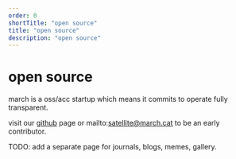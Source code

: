 ```yaml
---
order: 0
shortTitle: "open source"
title: "open source"
description: "open source"
---
```


# open source
march is a oss/acc startup which means it commits to operate fully transparent.

visit our [github]( https://github.com/marchhq) page or mailto:satellite@march.cat to be an early contributor.

TODO: add a separate page for journals, blogs, memes, gallery. 